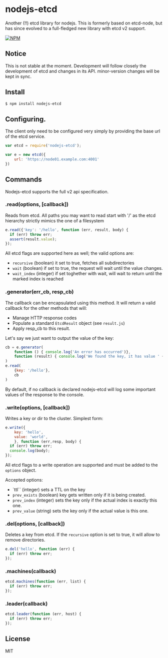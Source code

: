 # nodejs-etcd

Another (!!) etcd library for nodejs. This is formerly based on etcd-node, but has since evolved to a full-fledged new library with etcd v2 support.

[![NPM](https://nodei.co/npm/nodejs-etcd.png)](https://nodei.co/npm/nodejs-etcd/)

## Notice

This is not stable at the moment. Development will follow closely the development of etcd and changes in its API. minor-version changes will be kept in sync.

## Install

```sh
$ npm install nodejs-etcd
```

## Configuring.

The client only need to be configured very simply by providing the base url of the etcd service.


```js
var etcd = require('nodejs-etcd');

var e = new etcd({
    url: 'https://node01.example.com:4001'
})
```


## Commands

Nodejs-etcd supports the full v2 api specification.

### .read(options, [callback])

Reads from etcd. All paths you may want to read start with '/' as the etcd hierarchy strictly mimics the one of a filesystem

```js
e.read({'key': '/hello', function (err, result, body) {
  if (err) throw err;
  assert(result.value);
});
```

All etcd flags are supported here as well; the valid options are:

- `recursive` (boolean) it set to true, fetches all subdirectories
- `wait` (boolean) if set to true, the request will wait until the value changes.
- `wait_index` (integer) if set toghether with wait, will wait to return until the marked index is reached


### .generator(err_cb, resp_cb)

The callback can be encapsulated using this method. It will return a valid callback for the other methods that will:

- Manage HTTP response codes
- Populate a standard `EtcdResult` object (see `result.js`)
- Apply resp_cb to this result.

Let's say we just want to output the value of the key:

```js
cb = e.generator(
    function () { console.log('An error has occurred')},
    function (result) { console.log('We found the key, it has value ' + result.value)}
)
e.read(
    {key: '/hello'},
    cb
)
```
By default, if no callback is declared nodejs-etcd will log some important values of the response to the console.


### .write(options, [callback])

Writes a key or dir to the cluster. Simplest form:

```js
e.write({
    key: 'hello',
    value: 'world',
    }, function (err,resp, body) {
  if (err) throw err;
  console.log(body);
});
```

All etcd flags to a write operation are supported and must be added to the `options` object.

Accepted options:

- `ttl`` (integer) sets a TTL on the key
- `prev_exists` (boolean) key gets written only if it is being created.
- `prev_index` (integer) sets the key only if the actual index is exactly this one.
- `prev_value` (string) sets the key only if the actual value is this one.

### .del(options, [callback])

Deletes a key from etcd. If the `recursive` option is set to true, it will allow to remove directories.

```js
e.del('hello', function (err) {
  if (err) throw err;
});
```


### .machines(callback)

```js
etcd.machines(function (err, list) {
  if (err) throw err;
});
```

### .leader(callback)

```js
etcd.leader(function (err, host) {
  if (err) throw err;
});
```

## License

MIT
